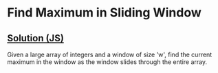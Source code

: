 # Find Maximum in Sliding Window

## [Solution (JS)](./solution.js)

Given a large array of integers and a window of size 'w', find the current maximum in the window as the window slides through the entire array.
